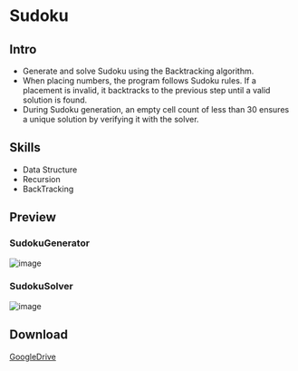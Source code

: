 # Sudoku
## Intro
* Generate and solve Sudoku using the Backtracking algorithm.
* When placing numbers, the program follows Sudoku rules. If a placement is invalid, it backtracks to the previous step until a valid solution is found.
* During Sudoku generation, an empty cell count of less than 30 ensures a unique solution by verifying it with the solver.

## Skills  
- Data Structure
- Recursion
- BackTracking

## Preview
### SudokuGenerator
![image](https://github.com/suu0319/Sudoku/assets/59763965/7c71bfc2-4759-4af2-8405-0c71ca2a9fbb)

### SudokuSolver
![image](https://github.com/suu0319/Sudoku/assets/59763965/34a6b19e-0929-4863-abf2-9146770c7770)

## Download  
[GoogleDrive](https://drive.google.com/file/d/12urV3VvapXN9vBBuEePJWUU0XKsEp_lx/view?usp=sharing)

